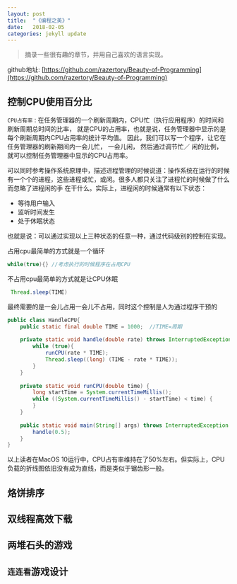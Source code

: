 ```yaml
---
layout: post
title:  "《编程之美》"
date:   2018-02-05 
categories: jekyll update
---
```

> 摘录一些很有趣的章节，并用自己喜欢的语言实现。

github地址: [https://github.com/razertory/Beauty-of-Programming](https://github.com/razertory/Beauty-of-Programming)

## 控制CPU使用百分比
`CPU占有率：`在任务管理器的一个刷新周期内，CPU忙（执行应用程序）的时间和刷新周期总时间的比率， 就是CPU的占用率，也就是说，任务管理器中显示的是每个刷新周期内CPU占用率的统计平均值。 
因此，我们可以写一个程序，让它在任务管理器的刷新期间内一会儿忙， 一会儿闲， 然后通过调节忙／ 闲的比例， 就可以控制任务管理器中显示的CPU占用率。

可以同时参考操作系统原理中，描述进程管理的时候说道：操作系统在运行的时候有一个个的进程，这些进程或忙，或闲。很多人都只关注了进程忙的时候做了什么而忽略了进程闲的手
在干什么。实际上，进程闲的时候通常有以下状态：

* 等待用户输入
* 监听时间发生
* 处于休眠状态

也就是说：可以通过实现以上三种状态的任意一种，通过代码级别的控制在实现。

占用cpu最简单的方式就是一个循环
```java
while(true){} //考虑执行的时候程序在占用CPU
```
不占用cpu最简单的方式就是让CPU休眠
```java
 Thread.sleep(TIME)
```
最终需要的是一会儿占用一会儿不占用，同时这个控制是人为通过程序干预的
```java
public class HandleCPU{
    public static final double TIME = 1000;  //TIME=周期
    
    private static void handle(double rate) throws InterruptedException{
        while (true){
            runCPU(rate * TIME);
            Thread.sleep((long) (TIME - rate * TIME));
        }
    }
   
    private static void runCPU(double time) {
        long startTime = System.currentTimeMillis();
        while ((System.currentTimeMillis() - startTime) < time) {
        }
    }
    
    public static void main(String[] args) throws InterruptedException {
        handle(0.5);
    }
}
```
以上读者在MacOS 10运行中，CPU占有率维持在了50%左右。但实际上，CPU负载的折线图依旧没有成为直线，而是类似于锯齿形一般。

## 烙饼排序

## 双线程高效下载

## 两堆石头的游戏

## `连连看`游戏设计

